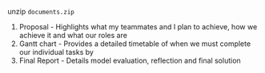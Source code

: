 unzip `documents.zip`
1. Proposal - Highlights what my teammates and I plan to achieve, how we achieve it and what our roles are
2. Gantt chart - Provides a detailed timetable of when we must complete our individual tasks by
3. Final Report - Details model evaluation, reflection and final solution
